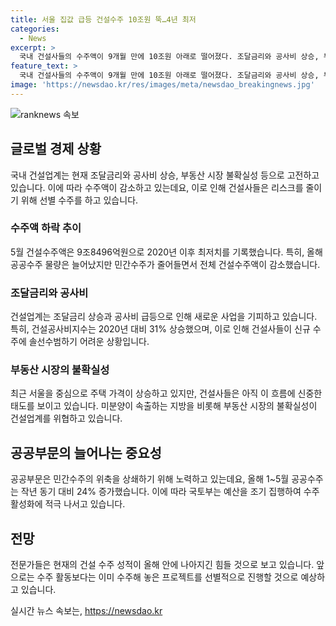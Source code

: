 ```yaml
---
title: 서울 집값 급등 건설수주 10조원 뚝…4년 최저
categories:
  - News
excerpt: >
  국내 건설사들의 수주액이 9개월 만에 10조원 아래로 떨어졌다. 조달금리와 공사비 상승, 부동산 시장 불확실성 등 여파로 인해 실적 감소가 나타나고, 공공수주는 늘어난 것으로 나타났다. 건설공사비가 2020년 대비 31% 상승한 것과 함께 조달금리가 여전히 높아 신규 수주를 기피하고 있는 상황이다. 또한, 서울과 수도권에서만 집값이 오르는 상황에도 불구하고 건설사들은 관망하고 있다. 이러한 상황에서 공공부문 수주는 늘어나고 있으며, 국토부는 내년 예산을 조기 투입할 계획이라고 밝혔다. 그러나 전문가들은 올해 안에 건설 수주가 극적으로 나아질 것으로 예측하지 않고 있다.
feature_text: >
  국내 건설사들의 수주액이 9개월 만에 10조원 아래로 떨어졌다. 조달금리와 공사비 상승, 부동산 시장 불확실성 등 여파로 인해 실적 감소가 나타나고, 공공수주는 늘어난 것으로 나타났다. 건설공사비가 2020년 대비 31% 상승한 것과 함께 조달금리가 여전히 높아 신규 수주를 기피하고 있는 상황이다. 또한, 서울과 수도권에서만 집값이 오르는 상황에도 불구하고 건설사들은 관망하고 있다. 이러한 상황에서 공공부문 수주는 늘어나고 있으며, 국토부는 내년 예산을 조기 투입할 계획이라고 밝혔다. 그러나 전문가들은 올해 안에 건설 수주가 극적으로 나아질 것으로 예측하지 않고 있다.
image: 'https://newsdao.kr/res/images/meta/newsdao_breakingnews.jpg'
---
```


<p><img src="https://newsdao.kr/res/images/meta/newsdao_breakingnews.jpg" alt="ranknews 속보" /></p>

<h2 data-ke-size="size26">글로벌 경제 상황</h2>

<p data-ke-size="size16">국내 건설업계는 현재 조달금리와 공사비 상승, 부동산 시장 불확실성 등으로 고전하고 있습니다. 이에 따라 수주액이 감소하고 있는데요, 이로 인해 건설사들은 리스크를 줄이기 위해 선별 수주를 하고 있습니다.</p>

<h3 data-ke-size="size24">수주액 하락 추이</h3>

<p data-ke-size="size16">5월 건설수주액은 9조8496억원으로 2020년 이후 최저치를 기록했습니다. 특히, 올해 공공수주 물량은 늘어났지만 민간수주가 줄어들면서 전체 건설수주액이 감소했습니다.</p>

<h3 data-ke-size="size24">조달금리와 공사비</h3>

<p data-ke-size="size16">건설업계는 조달금리 상승과 공사비 급등으로 인해 새로운 사업을 기피하고 있습니다. 특히, 건설공사비지수는 2020년 대비 31% 상승했으며, 이로 인해 건설사들이 신규 수주에 솔선수범하기 어려운 상황입니다.</p>

<h3 data-ke-size="size24">부동산 시장의 불확실성</h3>

<p data-ke-size="size16">최근 서울을 중심으로 주택 가격이 상승하고 있지만, 건설사들은 아직 이 흐름에 신중한 태도를 보이고 있습니다. 미분양이 속출하는 지방을 비롯해 부동산 시장의 불확실성이 건설업계를 위협하고 있습니다.</p>

<h2 data-ke-size="size26">공공부문의 늘어나는 중요성</h2>

<p data-ke-size="size16">공공부문은 민간수주의 위축을 상쇄하기 위해 노력하고 있는데요, 올해 1~5월 공공수주는 작년 동기 대비 24% 증가했습니다. 이에 따라 국토부는 예산을 조기 집행하여 수주활성화에 적극 나서고 있습니다.</p>

<h2 data-ke-size="size26">전망</h2>

<p data-ke-size="size16">전문가들은 현재의 건설 수주 성적이 올해 안에 나아지긴 힘들 것으로 보고 있습니다. 앞으로는 수주 활동보다는 이미 수주해 놓은 프로젝트를 선별적으로 진행할 것으로 예상하고 있습니다.</p>
실시간 뉴스 속보는, <a href="https://newsdao.kr" rel="dofollow">https://newsdao.kr</a>


